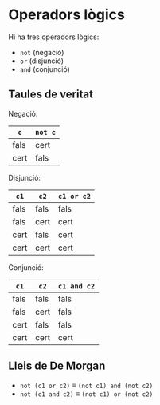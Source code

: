 # Operadors lògics

Hi ha tres operadors lògics:

- `not` (negació)
- `or` (disjunció)
- `and` (conjunció)

## Taules de veritat


Negació:

| `c` | `not c`
| ---- | ---- |
| fals | cert |
| cert | fals |

Disjunció:

| `c1` | `c2` | `c1 or c2` |
| ---- | ---- | ---- |
| fals | fals | fals |
| fals | cert | cert |
| cert | fals | cert |
| cert | cert | cert |

Conjunció:

| `c1` | `c2` | `c1 and c2` |
| ---- | ---- | ---- |
| fals | fals | fals |
| fals | cert | fals |
| cert | fals | fals |
| cert | cert | cert |


## Lleis de De Morgan

- `not (c1 or c2)` ≡ `(not c1) and (not c2)`
- `not (c1 and c2)` ≡ `(not c1) or (not c2)`
